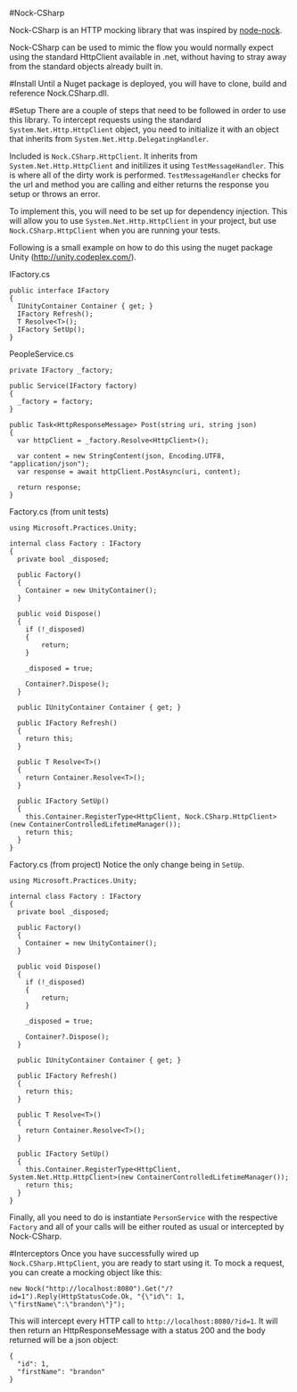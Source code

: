 #Nock-CSharp

Nock-CSharp is an HTTP mocking library that was inspired by <a href="https://github.com/node-nock/nock">node-nock</a>.

Nock-CSharp can be used to mimic the flow you would normally expect using the standard HttpClient available in .net, without having to stray away from the standard objects already built in.

#Install
Until a Nuget package is deployed, you will have to clone, build and reference Nock.CSharp.dll.

#Setup
There are a couple of steps that need to be followed in order to use this library. To intercept requests using the standard `System.Net.Http.HttpClient` object, you need to initialize it with an object that inherits from `System.Net.Http.DelegatingHandler`.

Included is `Nock.CSharp.HttpClient`. It inherits from `System.Net.Http.HttpClient` and initilizes it using `TestMessageHandler`. This is where all of the dirty work is performed. `TestMessageHandler` checks for the url and method you are calling and either returns the response you setup or throws an error.

To implement this, you will need to be set up for dependency injection. This will allow you to use `System.Net.Http.HttpClient` in your project, but use `Nock.CSharp.HttpClient` when you are running your tests.

Following is a small example on how to do this using the nuget package Unity (http://unity.codeplex.com/).

IFactory.cs
```
public interface IFactory
{
  IUnityContainer Container { get; }
  IFactory Refresh();
  T Resolve<T>();
  IFactory SetUp();  
}
```

PeopleService.cs
```
private IFactory _factory;

public Service(IFactory factory)
{
  _factory = factory;
}

public Task<HttpResponseMessage> Post(string uri, string json)
{
  var httpClient = _factory.Resolve<HttpClient>();

  var content = new StringContent(json, Encoding.UTF8, "application/json");
  var response = await httpClient.PostAsync(uri, content);

  return response;
}
```

Factory.cs (from unit tests)
```
using Microsoft.Practices.Unity;

internal class Factory : IFactory
{
  private bool _disposed;

  public Factory()
  {
    Container = new UnityContainer();
  }

  public void Dispose()
  {
    if (!_disposed)
    {
        return;
    }

    _disposed = true;

    Container?.Dispose();
  }

  public IUnityContainer Container { get; }

  public IFactory Refresh()
  {
    return this;
  }

  public T Resolve<T>()
  {
    return Container.Resolve<T>();
  }

  public IFactory SetUp()
  {
    this.Container.RegisterType<HttpClient, Nock.CSharp.HttpClient>(new ContainerControlledLifetimeManager());
    return this;
  }
}
```

Factory.cs (from project) Notice the only change being in `SetUp`.
```
using Microsoft.Practices.Unity;

internal class Factory : IFactory
{
  private bool _disposed;

  public Factory()
  {
    Container = new UnityContainer();
  }

  public void Dispose()
  {
    if (!_disposed)
    {
        return;
    }

    _disposed = true;

    Container?.Dispose();
  }

  public IUnityContainer Container { get; }

  public IFactory Refresh()
  {
    return this;
  }

  public T Resolve<T>()
  {
    return Container.Resolve<T>();
  }

  public IFactory SetUp()
  {
    this.Container.RegisterType<HttpClient, System.Net.Http.HttpClient>(new ContainerControlledLifetimeManager());
    return this;
  }
}
```

Finally, all you need to do is instantiate `PersonService` with the respective `Factory` and all of your calls will be either routed as usual or intercepted by Nock-CSharp.

#Interceptors
Once you have successfully wired up `Nock.CSharp.HttpClient`, you are ready to start using it. To mock a request, you can create a mocking object like this:
```
new Nock("http://localhost:8080").Get("/?id=1").Reply(HttpStatusCode.Ok, "{\"id\": 1, \"firstName\":\"brandon\"}");
```
This will intercept every HTTP call to `http://localhost:8080/?id=1`. It will then return an HttpResponseMessage with a status 200 and the body returned will be a json object:
```
{
  "id": 1,
  "firstName": "brandon"
}
```
